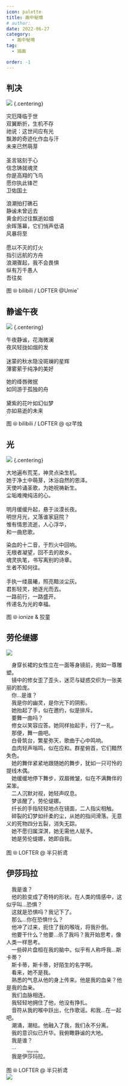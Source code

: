 ```yaml
---
icon: palette
title: 画中秘境
# author:
date: 2022-06-27
category:
  - 画中秘境
tag:
  - 插画

order: -1
---
```


## 判决

![](./res/艾丽妮.webp) {.centering}

<div class="centering textkai flexbox">
  <div style="margin-bottom:1em">
    灾厄降临于世<br>
    双翼断折，生机不存<br>
    祂说：这世间应有光<br>
    飘渺的奇迹化作血与汗<br>
    未来已然萌芽<br>
    <br>
    圣言铭刻于心<br>
    信念铸就魂灵<br>
    你是高翔的飞鸟<br>
    愿你执此锋芒<br>
    卫佑国土
  </div>
  <div>
    浪潮拍打礁石<br>
    静谧未曾远去<br>
    黄金的过往飘逝如烟<br>
    余晖落幕，它们悄声低语<br>
    风暴将至<br>
    <br>
    愿以不灭的灯火<br>
    指引远航的方舟<br>
    浪潮骤起，我不会畏惧<br>
    纵有万千愚人<br>
    吾往矣
  </div>
</div>

图 ⦾ bilibili / LOFTER @Umie゜

## 静谧午夜

![](./res/mudrock.webp) {.centering}

<div class="centering textkai flexbox">
  <div style="margin-bottom:1em">
    午夜静谧，花海微澜<br>
    夜风轻拢如烟的发<br>
    <br>
    迷蒙的秋水隐没斑斓的星辉<br>
    薄雾萦于纯净的美好
  </div>
  <div>
    她的绛唇微抿<br>
    如同游于孤独的舟<br>
    <br>
    黛紫的花叶如幻似梦<br>
    亦如易逝的未来
  </div>
</div>

图 ⦾ bilibili / LOFTER @ qz芊烛

## 光

![](./res/铃兰.webp) {.centering}

<div class="centering textkai flexbox">
  <div style="margin-bottom:1em">
    大地遍布荒芜，神灵点染生机。<br>
    她于净土中萌芽，沐浴自然的恩泽。<br>
    天使吟诵圣歌，为她祝祷新生。<br>
    尘垢难掩纯洁的心。<br>
<br>
    明月缓缓升起，悬于淡漠长夜。<br>
    明世月光，又落谁家庭院？<br>
    惟有情思流逝，人心浮华，<br>
    和一曲悲歌。
  </div>
  <div>
    染血的十二音，于烈火中回响。<br>
    无根者凝望，回不去的故乡。<br>
    魂灵执笔，书写离别的诗章。<br>
    生者不知何往。<br>
    <br>
    手执一缕晨曦，照亮黯淡尘灰。<br>
    君影轻灵，她逐光而去。<br>
    一路前行，一路盛开。<br>
    传递名为光的幸福。<br>
  </div>
</div>

图 ⦾ ionize & 狡童

## 劳伦缇娜

<div class="textkai flexbox">
  <div style="margin-bottom:1em;width:38%;min-width:240px">
<img src="./res/鲨.webp" >
  </div>
  <div style="width:60%;min-width:320px">
    &emsp;身穿长裙的女性立在一面等身镜前，宛如一尊雕塑。<br>
    &emsp;镜中的修女歪了歪头，迷茫与疑惑交织为一张美丽的脸庞。<br>
    &emsp;你…是谁？<br>
    &emsp;我是你的幽灵，是你光下的阴影。<br>
    &emsp;她抬起了手，似在邀约，似是排斥。<br>
    &emsp;要舞一曲吗？<br>
    &emsp;修女以笑容应答。她同样抬起手，行了一礼。<br>
    &emsp;那便，舞一曲吧。<br>
    &emsp;白骨筑台，繁星弥天，歌曲于心中鸣响。<br>
    &emsp;血肉轻声嗡鸣，似在应和。群星俯首，它们黯然失色。<br>
    &emsp;她的舞伴紧紧地跟随她的舞步，犹如一只可怜的提线木偶。<br>
    &emsp;她缓缓地停下舞步，双眉微皱，似在不满舞伴的呆笨。<br>
    &emsp;二人沉默对视，她轻声叹息。<br>
    &emsp;梦该醒了，劳伦缇娜。<br>
    &emsp;纤长的手指轻轻地点在镜面，二人指尖相触。<br>
    &emsp;碎裂的幻梦如纤柔的尘，从她的指间滑落。无意义的死物四分五裂，消失无踪。<br>
    &emsp;她不愿归属深溟，她无需他人赋予。<br>
    &emsp;她是劳伦缇娜，她即自我。<br><br>图 ⦾ LOFTER @ 半只祈鸢
  </div>
</div>

## 伊莎玛拉

<div class="textkai flexbox">
  <div style="width:60%;min-width:320px">
    &emsp;我是谁？<br>
    &emsp;他的脸变成了奇特的形状。在人类的情感中，这似乎叫…恐惧？<br>
    &emsp;这就是恐惧吗？我记下了。<br>
    &emsp;那么…你在恐惧什么？<br>
    &emsp;他冲了过来，扼住了我的喉咙，将我扑倒。<br>
    &emsp;他要干什么？他要…杀了我吗？我开始思考，像人类一样思考。<br>
    &emsp;一些碎片盘桓在我的脑中。似乎有人称呼我…斯卡蒂？<br>
    &emsp;斯卡蒂，斯卡蒂，好陌生的名字啊。<br>
    &emsp;看来，她不是我。<br>
    &emsp;熟悉的气息从他的身上传来。他是我的血亲？他是我的血亲。<br>
    &emsp;我们血脉相连。<br>
    &emsp;我轻轻地拥住了他，他没有挣扎。<br>
    &emsp;音符从我的喉中跃出，化作歌谣。和我…在一起吧。<br>
    &emsp;潮涌，潮枯。他融入了我，我们永不分离。<br>
    &emsp;我的意识似已升华。我俯瞰静谧的大地。<br>
    &emsp;我是谁？<br>
    &emsp;…<br>
    &emsp;我是<ruby>伊莎玛拉<rp>(</rp><rt>Ishar-mla</rt><rp>)</rp></ruby>。<br><br>
    图 ⦾ LOFTER @ 半只祈鸢
  </div>
  <div style="margin-bottom:1em;width:38%;min-width:240px">
    <img src="./res/蒂升华.webp" >
  </div>
</div>

<Ads />